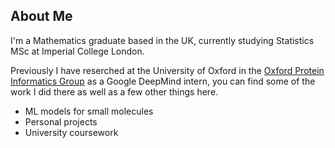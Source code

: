 ## About Me

I'm  a Mathematics graduate based in the UK, currently studying Statistics MSc at Imperial College London.

Previously I have reserched at the University of Oxford in the [Oxford Protein Informatics Group](https://opig.stats.ox.ac.uk/) as a Google DeepMind intern, you can find some of the work I did there as well as a few other things here.


- ML models for small molecules
- Personal projects
- University coursework



